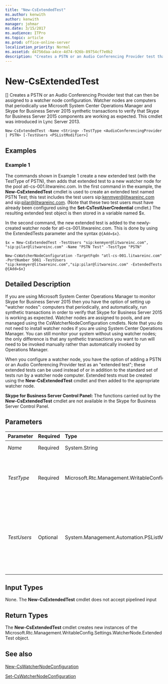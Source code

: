 ```yaml
---
title: "New-CsExtendedTest"
ms.author: kenwith
author: kenwith
manager: johmar
ms.date: 3/15/2017
ms.audience: ITPro
ms.topic: article
ms.prod: office-online-server
localization_priority: Normal
ms.assetid: d4756daa-a4ce-4d74-926b-89754cf7e0b2
description: "Creates a PSTN or an Audio Conferencing Provider test that can then be assigned to a watcher node configuration. Watcher nodes are computers that periodically use Microsoft System Center Operations Manager and Skype for Business Server 2015 synthetic transactions to verify that Skype for Business Server 2015 components are working as expected. This cmdlet was introduced in Lync Server 2013."
---
```


# New-CsExtendedTest
[]
Creates a PSTN or an Audio Conferencing Provider test that can then be assigned to a watcher node configuration. Watcher nodes are computers that periodically use Microsoft System Center Operations Manager and Skype for Business Server 2015 synthetic transactions to verify that Skype for Business Server 2015 components are working as expected. This cmdlet was introduced in Lync Server 2013.
  
```
New-CsExtendedTest -Name <String> -TestType <AudioConferencingProvider | PSTN> [-TestUsers <PSListModifier>]

```

## Examples
<a name="Examples"> </a>

### Example 1

The commands shown in Example 1 create a new extended test (with the TestType of PSTN), then adds that extended test to a new watcher node for the pool atl-cs-001.litwareinc.com. In the first command in the example, the **New-CsExtendedTest** cmdlet is used to create an extended test named PSTN Test; this test includes the test users sip:kenmyer@litwareinc.com and sip:pilar@litwareinc.com. (Note that these two test users must have already been configured using the **Set-CsTestUserCredential** cmdlet.) The resulting extended test object is then stored in a variable named $x.
  
In the second command, the new extended test is added to the newly-created watcher node for atl-cs-001.litwareinc.com. This is done by using the ExtendedTests parameter and the syntax  `@{Add=$x}`.
  
```
$x = New-CsExtendedTest -TestUsers "sip:kenmyer@litwareinc.com", "sip:pilar@litwareinc.com" -Name "PSTN Test" -TestType "PSTN"

New-CsWatcherNodeConfiguration -TargetFqdn "atl-cs-001.litwareinc.com" -PortNumber 5061 -TestUsers "sip:kenmyer@litwareinc.com","sip:pilar@litwareinc.com" -ExtendedTests @{Add=$x}
```

## Detailed Description
<a name="DetailedDescription"> </a>

If you are using Microsoft System Center Operations Manager to monitor Skype for Business Server 2015 then you have the option of setting up "watcher nodes": computers that periodically, and automatically, run synthetic transactions in order to verify that Skype for Business Server 2015 is working as expected. Watcher nodes are assigned to pools, and are managed using the CsWatcherNodeConfiguration cmdlets. Note that you do not need to install watcher nodes if you are using System Center Operations Manager. You can still monitor your system without using watcher nodes; the only difference is that any synthetic transactions you want to run will need to be invoked manually rather than automatically invoked by Operations Manager.
  
When you configure a watcher node, you have the option of adding a PSTN or an Audio Conferencing Provider test as an "extended test"; these extended tests can be used instead of or in addition to the standard set of tests run by a watcher node computer. Extended tests must be created using the **New-CsExtendedTest** cmdlet and then added to the appropriate watcher node.
  
 **Skype for Business Server Control Panel:** The functions carried out by the **New-CsExtendedTest** cmdlet are not available in the Skype for Business Server Control Panel.
  
## Parameters
<a name="DetailedDescription"> </a>

|**Parameter**|**Required**|**Type**|**Description**|
|:-----|:-----|:-----|:-----|
| _Name_ <br/> |Required  <br/> |System.String  <br/> |Friendly name to be given to the extended test.  <br/> |
| _TestType_ <br/> |Required  <br/> |Microsoft.Rtc.Management.WritableConfig.Settings.WatcherNode.TestType  <br/> |Type of testing to be carried out by the extended test. Allowed values are:  <br/> \* PSTN  <br/> \* AudioConferencingProvider  <br/> You can only specify a single TestType per extended test.  <br/> |
| _TestUsers_ <br/> |Optional  <br/> |System.Management.Automation.PSListModifier  <br/> |SIP address of the user account(s) that will serve as test users. Multiple accounts can be specified by separating those accounts using commas; for example:  <br/>  `-TestUsers "sip:kenmyer@litwareinc.com", "sip:pilar@litwareinc.com"` <br/> You must specify at least two test users when using the PSTN TestType.  <br/> |
   
## Input Types
<a name="InputTypes"> </a>

None. The **New-CsExtendedTest** cmdlet does not accept pipelined input
  
## Return Types
<a name="ReturnTypes"> </a>

The **New-CsExtendedTest** cmdlet creates new instances of the Microsoft.Rtc.Management.WritableConfig.Settings.WatcherNode.ExtendedTest object.
  
## See also
<a name="ReturnTypes"> </a>

#### 

[New-CsWatcherNodeConfiguration](new-cswatchernodeconfiguration.md)
  
[Set-CsWatcherNodeConfiguration](set-cswatchernodeconfiguration.md)

